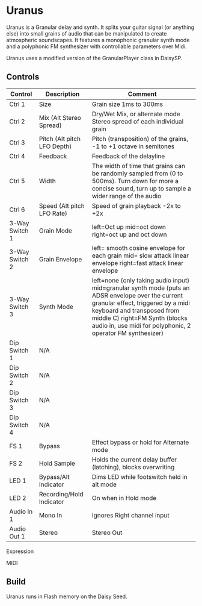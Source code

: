 # Uranus

Uranus is a Granular delay and synth. It splits your guitar signal (or anything else) into 
small grains of audio that can be manipulated to create atmospheric soundscapes. It features a monophonic
granular synth mode and a polyphonic FM synthesizer with controllable parameters over Midi.

Uranus uses a modified version of the GranularPlayer class in DaisySP.

## Controls

| Control | Description | Comment |
| --- | --- | --- |
| Ctrl 1 | Size | Grain size 1ms to 300ms |
| Ctrl 2 | Mix (Alt Stereo Spread) | Dry/Wet Mix, or alternate mode Stereo spread of each individual grain |
| Ctrl 3 | Pitch (Alt pitch LFO Depth) | Pitch (transposition) of the grains, -1 to +1 octave in semitones |
| Ctrl 4 | Feedback | Feedback of the delayline |
| Ctrl 5 | Width | The width of time that grains can be randomly sampled from (0 to 500ms). Turn down for more a concise sound, turn up to sample a wider range of the audio  |
| Ctrl 6 | Speed (Alt pitch LFO Rate) | Speed of grain playback -2x to +2x |
| 3-Way Switch 1 | Grain Mode | left=Oct up mid=oct down right=oct up and oct down |
| 3-Way Switch 2 | Grain Envelope | left= smooth cosine envelope for each grain  mid= slow attack linear envelope  right=fast attack linear envelope |
| 3-Way Switch 3 | Synth Mode | left=none (only taking audio input)  mid=granular synth mode (puts an ADSR envelope over the current granular effect, triggered by a midi keyboard and transposed from middle C) right=FM Synth (blocks audio in, use midi for polyphonic, 2 operator FM synthesizer) |
| Dip Switch 1 | N/A |  |
| Dip Switch 2 | N/A |  |
| Dip Switch 3 | N/A |  |
| Dip Switch 4 | N/A |  |
| FS 1 | Bypass | Effect bypass or hold for Alternate mode |
| FS 2 | Hold Sample | Holds the current delay buffer (latching), blocks overwriting |
| LED 1 | Bypass/Alt Indicator | Dims LED while footswitch held in alt mode |
| LED 2 | Recording/Hold Indicator | On when in Hold mode|
| Audio In 1 | Mono In | Ignores Right channel input  |
| Audio Out 1 | Stereo | Stereo Out |

Expression 

MIDI



## Build

Uranus runs in Flash memory on the Daisy Seed.

